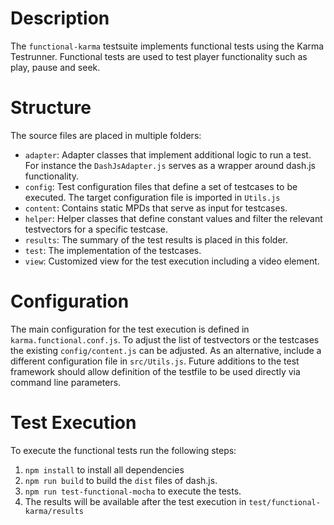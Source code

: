 # Description

The `functional-karma` testsuite implements functional tests using the Karma Testrunner. Functional tests are used to
test player functionality such as play, pause and seek.

# Structure

The source files are placed in multiple folders:

* `adapter`: Adapter classes that implement additional logic to run a test. For instance the `DashJsAdapter.js` serves
  as a wrapper around dash.js functionality.
* `config`: Test configuration files that define a set of testcases to be executed. The target configuration file is
  imported in `Utils.js`
* `content`: Contains static MPDs that serve as input for testcases.
* `helper`: Helper classes that define constant values and filter the relevant testvectors for a specific testcase.
* `results`: The summary of the test results is placed in this folder.
* `test`: The implementation of the testcases.
* `view`: Customized view for the test execution including a video element.

# Configuration
The main configuration for the test execution is defined in `karma.functional.conf.js`. To adjust the list of
testvectors or the testcases the existing `config/content.js` can be adjusted. As an alternative, include a different
configuration file in `src/Utils.js`. Future additions to the test framework should allow definition of the testfile
to be used directly via command line parameters.

# Test Execution
To execute the functional tests run the following steps:

1. `npm install` to install all dependencies
2. `npm run build` to build the `dist` files of dash.js. 
3. `npm run test-functional-mocha` to execute the tests.
4. The results will be available after the test execution in `test/functional-karma/results`


